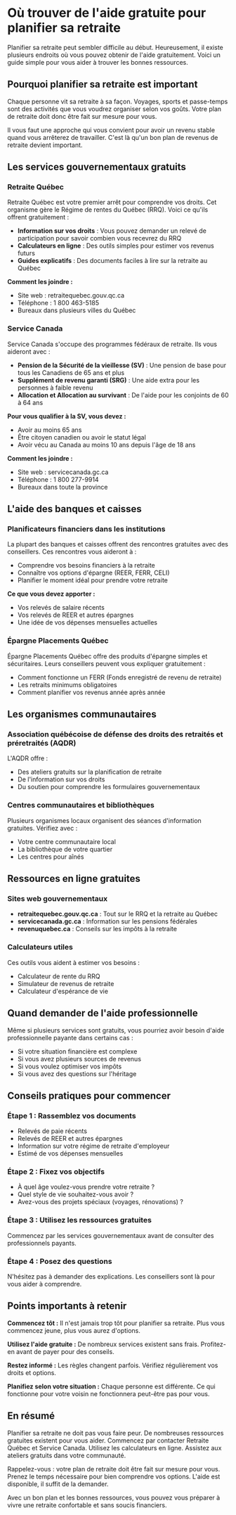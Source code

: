 # Où trouver de l'aide gratuite pour planifier sa retraite

Planifier sa retraite peut sembler difficile au début. Heureusement, il existe plusieurs endroits où vous pouvez obtenir de l'aide gratuitement. Voici un guide simple pour vous aider à trouver les bonnes ressources.

## Pourquoi planifier sa retraite est important

Chaque personne vit sa retraite à sa façon. Voyages, sports et passe-temps sont des activités que vous voudrez organiser selon vos goûts. Votre plan de retraite doit donc être fait sur mesure pour vous.

Il vous faut une approche qui vous convient pour avoir un revenu stable quand vous arrêterez de travailler. C'est là qu'un bon plan de revenus de retraite devient important.

## Les services gouvernementaux gratuits

### Retraite Québec

Retraite Québec est votre premier arrêt pour comprendre vos droits. Cet organisme gère le Régime de rentes du Québec (RRQ). Voici ce qu'ils offrent gratuitement :

- **Information sur vos droits** : Vous pouvez demander un relevé de participation pour savoir combien vous recevrez du RRQ
- **Calculateurs en ligne** : Des outils simples pour estimer vos revenus futurs
- **Guides explicatifs** : Des documents faciles à lire sur la retraite au Québec

**Comment les joindre :**
- Site web : retraitequebec.gouv.qc.ca
- Téléphone : 1 800 463-5185
- Bureaux dans plusieurs villes du Québec

### Service Canada

Service Canada s'occupe des programmes fédéraux de retraite. Ils vous aideront avec :

- **Pension de la Sécurité de la vieillesse (SV)** : Une pension de base pour tous les Canadiens de 65 ans et plus
- **Supplément de revenu garanti (SRG)** : Une aide extra pour les personnes à faible revenu
- **Allocation et Allocation au survivant** : De l'aide pour les conjoints de 60 à 64 ans

**Pour vous qualifier à la SV, vous devez :**
- Avoir au moins 65 ans
- Être citoyen canadien ou avoir le statut légal
- Avoir vécu au Canada au moins 10 ans depuis l'âge de 18 ans

**Comment les joindre :**
- Site web : servicecanada.gc.ca
- Téléphone : 1 800 277-9914
- Bureaux dans toute la province

## L'aide des banques et caisses

### Planificateurs financiers dans les institutions

La plupart des banques et caisses offrent des rencontres gratuites avec des conseillers. Ces rencontres vous aideront à :

- Comprendre vos besoins financiers à la retraite
- Connaître vos options d'épargne (REER, FERR, CELI)
- Planifier le moment idéal pour prendre votre retraite

**Ce que vous devez apporter :**
- Vos relevés de salaire récents
- Vos relevés de REER et autres épargnes
- Une idée de vos dépenses mensuelles actuelles

### Épargne Placements Québec

Épargne Placements Québec offre des produits d'épargne simples et sécuritaires. Leurs conseillers peuvent vous expliquer gratuitement :

- Comment fonctionne un FERR (Fonds enregistré de revenu de retraite)
- Les retraits minimums obligatoires
- Comment planifier vos revenus année après année

## Les organismes communautaires

### Association québécoise de défense des droits des retraités et préretraités (AQDR)

L'AQDR offre :
- Des ateliers gratuits sur la planification de retraite
- De l'information sur vos droits
- Du soutien pour comprendre les formulaires gouvernementaux

### Centres communautaires et bibliothèques

Plusieurs organismes locaux organisent des séances d'information gratuites. Vérifiez avec :
- Votre centre communautaire local
- La bibliothèque de votre quartier
- Les centres pour aînés

## Ressources en ligne gratuites

### Sites web gouvernementaux

- **retraitequebec.gouv.qc.ca** : Tout sur le RRQ et la retraite au Québec
- **servicecanada.gc.ca** : Information sur les pensions fédérales
- **revenuquebec.ca** : Conseils sur les impôts à la retraite

### Calculateurs utiles

Ces outils vous aident à estimer vos besoins :
- Calculateur de rente du RRQ
- Simulateur de revenus de retraite
- Calculateur d'espérance de vie

## Quand demander de l'aide professionnelle

Même si plusieurs services sont gratuits, vous pourriez avoir besoin d'aide professionnelle payante dans certains cas :

- Si votre situation financière est complexe
- Si vous avez plusieurs sources de revenus
- Si vous voulez optimiser vos impôts
- Si vous avez des questions sur l'héritage

## Conseils pratiques pour commencer

### Étape 1 : Rassemblez vos documents
- Relevés de paie récents
- Relevés de REER et autres épargnes
- Information sur votre régime de retraite d'employeur
- Estimé de vos dépenses mensuelles

### Étape 2 : Fixez vos objectifs
- À quel âge voulez-vous prendre votre retraite ?
- Quel style de vie souhaitez-vous avoir ?
- Avez-vous des projets spéciaux (voyages, rénovations) ?

### Étape 3 : Utilisez les ressources gratuites
Commencez par les services gouvernementaux avant de consulter des professionnels payants.

### Étape 4 : Posez des questions
N'hésitez pas à demander des explications. Les conseillers sont là pour vous aider à comprendre.

## Points importants à retenir

**Commencez tôt :** Il n'est jamais trop tôt pour planifier sa retraite. Plus vous commencez jeune, plus vous aurez d'options.

**Utilisez l'aide gratuite :** De nombreux services existent sans frais. Profitez-en avant de payer pour des conseils.

**Restez informé :** Les règles changent parfois. Vérifiez régulièrement vos droits et options.

**Planifiez selon votre situation :** Chaque personne est différente. Ce qui fonctionne pour votre voisin ne fonctionnera peut-être pas pour vous.

## En résumé

Planifier sa retraite ne doit pas vous faire peur. De nombreuses ressources gratuites existent pour vous aider. Commencez par contacter Retraite Québec et Service Canada. Utilisez les calculateurs en ligne. Assistez aux ateliers gratuits dans votre communauté.

Rappelez-vous : votre plan de retraite doit être fait sur mesure pour vous. Prenez le temps nécessaire pour bien comprendre vos options. L'aide est disponible, il suffit de la demander.

Avec un bon plan et les bonnes ressources, vous pouvez vous préparer à vivre une retraite confortable et sans soucis financiers.